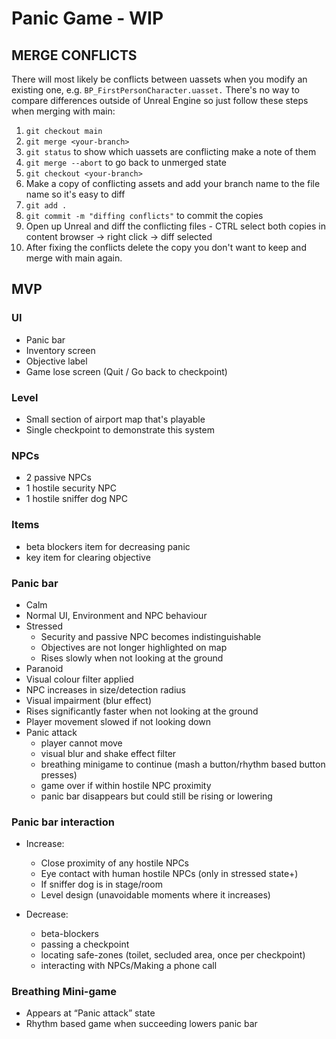# Panic Game - WIP

## MERGE CONFLICTS

There will most likely be conflicts between uassets when you modify an existing one, e.g. `BP_FirstPersonCharacter.uasset.` There's no way to compare differences outside of Unreal Engine so just follow these steps when merging with main:

1. `git checkout main`
2. `git merge <your-branch>`
3. `git status` to show which uassets are conflicting make a note of them
4. `git merge --abort` to go back to unmerged state
5. `git checkout <your-branch>`
6. Make a copy of conflicting assets and add your branch name to the file name so it's easy to diff
7. `git add .`
8. `git commit -m "diffing conflicts"` to commit the copies
9. Open up Unreal and diff the conflicting files - CTRL select both copies in content browser -> right click -> diff selected
10. After fixing the conflicts delete the copy you don't want to keep and merge with main again.

## MVP

### UI

* Panic bar
* Inventory screen
* Objective label
* Game lose screen (Quit / Go back to checkpoint)

### Level

* Small section of airport map that's playable
* Single checkpoint to demonstrate this system

### NPCs

* 2 passive NPCs
* 1 hostile security NPC
* 1 hostile sniffer dog NPC

### Items

* beta blockers item for decreasing panic
* key item for clearing objective

### Panic bar

* Calm
* Normal UI, Environment and NPC behaviour
* Stressed
    * Security and passive NPC becomes indistinguishable
    * Objectives are not longer highlighted on map
    * Rises slowly when not looking at the ground
* Paranoid
* Visual colour filter applied
* NPC increases in size/detection radius
* Visual impairment (blur effect)
* Rises significantly faster when not looking at the ground
* Player movement slowed if not looking down
* Panic attack
    * player cannot move
    * visual blur and shake effect filter
    * breathing minigame to continue (mash a button/rhythm based button presses)
    * game over if within hostile NPC proximity
    * panic bar disappears but could still be rising or lowering

### Panic bar interaction

* Increase:
    * Close proximity of any hostile NPCs
    * Eye contact with human hostile NPCs (only in stressed state+)
    * If sniffer dog is in stage/room
    * Level design (unavoidable moments where it increases)

* Decrease:
    * beta-blockers
    * passing a checkpoint
    * locating safe-zones (toilet, secluded area, once per checkpoint)
    * interacting with NPCs/Making a phone call

### Breathing Mini-game
 
* Appears at “Panic attack” state
* Rhythm based game when succeeding lowers panic bar
